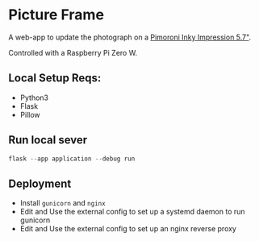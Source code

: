 # Picture Frame

A web-app to update the photograph on a [Pimoroni Inky Impression 5.7"](https://shop.pimoroni.com/products/inky-impression-5-7?variant=32298701324371).

Controlled with a Raspberry Pi Zero W.

## Local Setup Reqs:

- Python3
- Flask
- Pillow

## Run local sever

```python
flask --app application --debug run
```

## Deployment

- Install `gunicorn` and `nginx`
- Edit and Use the external config to set up a systemd daemon to run gunicorn
- Edit and Use the external config to set up an nginx reverse proxy